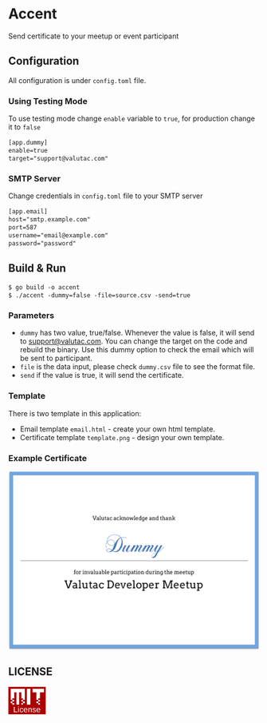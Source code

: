 # Accent

Send certificate to your meetup or event participant

## Configuration

All configuration is under `config.toml` file.

### Using Testing Mode

To use testing mode change `enable` variable to `true`, for production change it to `false`
```
[app.dummy]
enable=true
target="support@valutac.com"
```
### SMTP Server

Change credentials in `config.toml` file to your SMTP server

```
[app.email]
host="smtp.example.com"
port=587
username="email@example.com"
password="password"
```

## Build & Run

```
$ go build -o accent
$ ./accent -dummy=false -file=source.csv -send=true
```

### Parameters


- `dummy` has two value, true/false. Whenever the value is false, it will send to support@valutac.com. You can change the target on the code and rebuild the binary. Use this dummy option to check the email which will be sent to participant.
- `file` is the data input, please check `dummy.csv` file to see the format file.
- `send` if the value is true, it will send the certificate.


### Template

There is two template in this application:

- Email template `email.html` - create your own html template.
- Certificate template `template.png` - design your own template.

### Example Certificate

![](example.png)

## LICENSE

<a href="LICENSE">
<img src="mit.png" width="75"></img>
</a>
